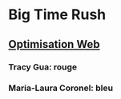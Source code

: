 # Big Time Rush
## [Optimisation Web](https://smnarnold.com/projets/megazord)
### Tracy Gua: rouge
### Maria-Laura Coronel: bleu
